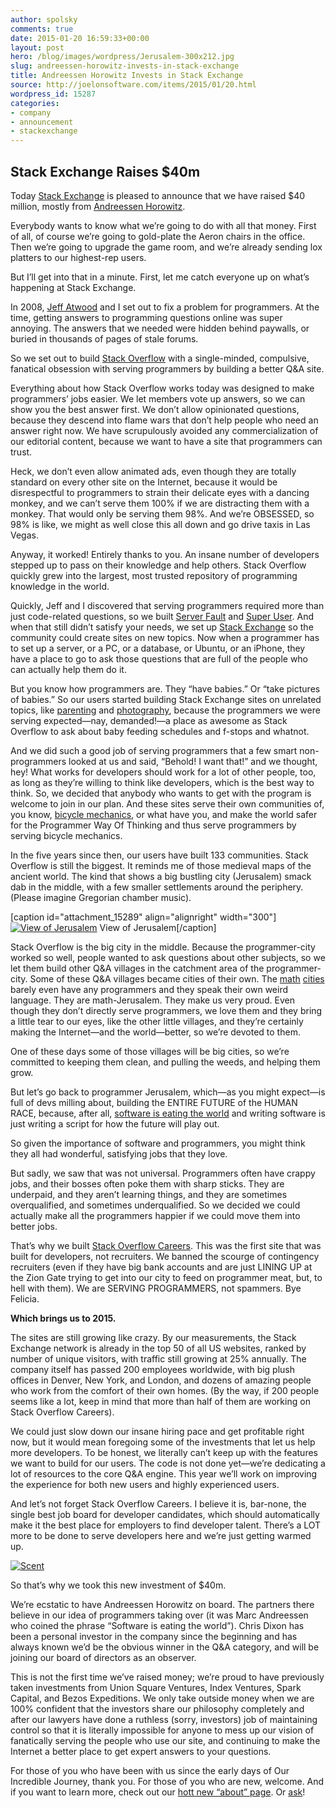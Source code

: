 ```yaml
---
author: spolsky
comments: true
date: 2015-01-20 16:59:33+00:00
layout: post
hero: /blog/images/wordpress/Jerusalem-300x212.jpg
slug: andreessen-horowitz-invests-in-stack-exchange
title: Andreessen Horowitz Invests in Stack Exchange
source: http://joelonsoftware.com/items/2015/01/20.html
wordpress_id: 15287
categories:
- company
- announcement
- stackexchange
---
```






## Stack Exchange Raises $40m





Today [Stack Exchange](http://stackexchange.com/) is pleased to announce that we have raised $40 million, mostly from [Andreessen Horowitz](http://a16z.com/).




Everybody wants to know what we’re going to do with all that money. First of all, of course we’re going to gold-plate the Aeron chairs in the office. Then we’re going to upgrade the game room, and we’re already sending lox platters to our highest-rep users.




But I’ll get into that in a minute. First, let me catch everyone up on what’s happening at Stack Exchange.




In 2008, [Jeff Atwood](http://blog.codinghorror.com/) and I set out to fix a problem for programmers. At the time, getting answers to programming questions online was super annoying. The answers that we needed were hidden behind paywalls, or buried in thousands of pages of stale forums.




So we set out to build [Stack Overflow](http://stackoverflow.com/) with a single-minded, compulsive, fanatical obsession with serving programmers by building a better Q&A site.




Everything about how Stack Overflow works today was designed to make programmers’ jobs easier. We let members vote up answers, so we can show you the best answer first. We don’t allow opinionated questions, because they descend into flame wars that don’t help people who need an answer right now. We have scrupulously avoided any commercialization of our editorial content, because we want to have a site that programmers can trust.




Heck, we don’t even allow animated ads, even though they are totally standard on every other site on the Internet, because it would be disrespectful to programmers to strain their delicate eyes with a dancing monkey, and we can’t serve them 100% if we are distracting them with a monkey. That would only be serving them 98%. And we’re OBSESSED, so 98% is like, we might as well close this all down and go drive taxis in Las Vegas.




Anyway, it worked! Entirely thanks to you. An insane number of developers stepped up to pass on their knowledge and help others. Stack Overflow quickly grew into the largest, most trusted repository of programming knowledge in the world.




Quickly, Jeff and I discovered that serving programmers required more than just code-related questions, so we built [Server Fault](http://serverfault.com/) and [Super User](http://superuser.com/). And when that still didn’t satisfy your needs, we set up [Stack Exchange](http://stackexchange.com/) so the community could create sites on new topics. Now when a programmer has to set up a server, or a PC, or a database, or Ubuntu, or an iPhone, they have a place to go to ask those questions that are full of the people who can actually help them do it.




But you know how programmers are. They “have babies.” Or “take pictures of babies.” So our users started building Stack Exchange sites on unrelated topics, like [parenting](http://parenting.stackexchange.com/) and [photography](http://photo.stackexchange.com/), because the programmers we were serving expected—nay, demanded!—a place as awesome as Stack Overflow to ask about baby feeding schedules and f-stops and whatnot.




And we did such a good job of serving programmers that a few smart non-programmers looked at us and said, “Behold! I want that!” and we thought, hey! What works for developers should work for a lot of other people, too, as long as they’re willing to think like developers, which is the best way to think. So, we decided that anybody who wants to get with the program is welcome to join in our plan. And these sites serve their own communities of, you know, [bicycle mechanics](http://bicycles.stackexchange.com/), or what have you, and make the world safer for the Programmer Way Of Thinking and thus serve programmers by serving bicycle mechanics.




In the five years since then, our users have built 133 communities. Stack Overflow is still the biggest. It reminds me of those medieval maps of the ancient world. The kind that shows a big bustling city (Jerusalem) smack dab in the middle, with a few smaller settlements around the periphery. (Please imagine Gregorian chamber music).



[caption id="attachment_15289" align="alignright" width="300"][![View of Jerusalem](/blog/images/wordpress/Jerusalem-300x212.jpg)](/blog/images/wordpress/Jerusalem.jpg) View of Jerusalem[/caption]


Stack Overflow is the big city in the middle. Because the programmer-city worked so well, people wanted to ask questions about other subjects, so we let them build other Q&A villages in the catchment area of the programmer-city. Some of these Q&A villages became cities of their own. The [math](http://math.stackexchange.com/) [cities](http://mathoverflow.net/) barely even have any programmers and they speak their own weird language. They are math-Jerusalem. They make us very proud. Even though they don’t directly serve programmers, we love them and they bring a little tear to our eyes, like the other little villages, and they’re certainly making the Internet—and the world—better, so we’re devoted to them.




One of these days some of those villages will be big cities, so we’re committed to keeping them clean, and pulling the weeds, and helping them grow.




But let’s go back to programmer Jerusalem, which—as you might expect—is full of devs milling about, building the ENTIRE FUTURE of the HUMAN RACE, because, after all, [software is eating the world](http://www.wsj.com/articles/SB10001424053111903480904576512250915629460) and writing software is just writing a script for how the future will play out.




So given the importance of software and programmers, you might think they all had wonderful, satisfying jobs that they love.




But sadly, we saw that was not universal. Programmers often have crappy jobs, and their bosses often poke them with sharp sticks. They are underpaid, and they aren’t learning things, and they are sometimes overqualified, and sometimes underqualified. So we decided we could actually make all the programmers happier if we could move them into better jobs.




That’s why we built [Stack Overflow Careers](http://careers.stackoverflow.com/). This was the first site that was built for developers, not recruiters. We banned the scourge of contingency recruiters (even if they have big bank accounts and are just LINING UP at the Zion Gate trying to get into our city to feed on programmer meat, but, to hell with them). We are SERVING PROGRAMMERS, not spammers. Bye Felicia.




**Which brings us to 2015.**




The sites are still growing like crazy. By our measurements, the Stack Exchange network is already in the top 50 of all US websites, ranked by number of unique visitors, with traffic still growing at 25% annually. The company itself has passed 200 employees worldwide, with big plush offices in Denver, New York, and London, and dozens of amazing people who work from the comfort of their own homes. (By the way, if 200 people seems like a lot, keep in mind that more than half of them are working on Stack Overflow Careers).




We could just slow down our insane hiring pace and get profitable right now, but it would mean foregoing some of the investments that let us help more developers. To be honest, we literally can’t keep up with the features we want to build for our users. The code is not done yet—we’re dedicating a lot of resources to the core Q&A engine. This year we’ll work on improving the experience for both new users and highly experienced users.




And let’s not forget Stack Overflow Careers. I believe it is, bar-none, the single best job board for developer candidates, which should automatically make it the best place for employers to find developer talent. There’s a LOT more to be done to serve developers here and we’re just getting warmed up.

[![Scent](/blog/images/wordpress/Scent.png)](/blog/images/wordpress/Scent.png)




So that’s why we took this new investment of $40m.




We’re ecstatic to have Andreessen Horowitz on board. The partners there believe in our idea of programmers taking over (it was Marc Andreessen who coined the phrase “Software is eating the world”). Chris Dixon has been a personal investor in the company since the beginning and has always known we’d be the obvious winner in the Q&A category, and will be joining our board of directors as an observer.




This is not the first time we’ve raised money; we’re proud to have previously taken investments from Union Square Ventures, Index Ventures, Spark Capital, and Bezos Expeditions. We only take outside money when we are 100% confident that the investors share our philosophy completely and after our lawyers have done a ruthless (sorry, investors) job of maintaining control so that it is literally impossible for anyone to mess up our vision of fanatically serving the people who use our site, and continuing to make the Internet a better place to get expert answers to your questions.




For those of you who have been with us since the early days of Our Incredible Journey, thank you. For those of you who are new, welcome. And if you want to learn more, check out our [hott new “about” page](http://stackexchange.com/about). Or [ask](http://meta.stackexchange.com/)!







